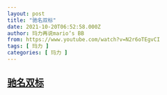 ```yaml
---
layout: post
title: "驰名双标"
date: 2021-10-20T06:52:58.000Z
author: 玛力再说mario‘s BB
from: https://www.youtube.com/watch?v=N2r6oTEgvCI
tags: [ 玛力 ]
categories: [ 玛力 ]
---
```

<!--1634712778000-->
[驰名双标](https://www.youtube.com/watch?v=N2r6oTEgvCI)
------

<div>

</div>
